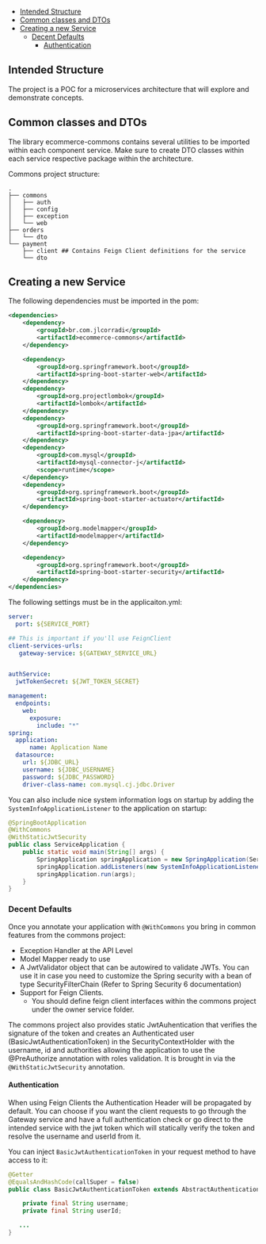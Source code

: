 <!-- TOC -->
  * [Intended Structure](#intended-structure)
  * [Common classes and DTOs](#common-classes-and-dtos)
  * [Creating a new Service](#creating-a-new-service)
    * [Decent Defaults](#decent-defaults)
      * [Authentication](#authentication)
<!-- TOC -->

## Intended Structure
The project is a POC for a microservices architecture that will explore and demonstrate concepts.

## Common classes and DTOs
The library ecommerce-commons contains several utilities to be imported within each component service. Make sure to 
create DTO classes within each service respective package within the architecture.

Commons project structure:
```
.
├── commons
│   ├── auth
│   ├── config
│   ├── exception
│   └── web
├── orders
│   └── dto
└── payment
    ├── client ## Contains Feign Client definitions for the service
    └── dto
```

## Creating a new Service
The following dependencies must be imported in the pom:
```xml
<dependencies>
    <dependency>
        <groupId>br.com.jlcorradi</groupId>
        <artifactId>ecommerce-commons</artifactId>
    </dependency>

    <dependency>
        <groupId>org.springframework.boot</groupId>
        <artifactId>spring-boot-starter-web</artifactId>
    </dependency>
    <dependency>
        <groupId>org.projectlombok</groupId>
        <artifactId>lombok</artifactId>
    </dependency>
    <dependency>
        <groupId>org.springframework.boot</groupId>
        <artifactId>spring-boot-starter-data-jpa</artifactId>
    </dependency>
    <dependency>
        <groupId>com.mysql</groupId>
        <artifactId>mysql-connector-j</artifactId>
        <scope>runtime</scope>
    </dependency>
    <dependency>
        <groupId>org.springframework.boot</groupId>
        <artifactId>spring-boot-starter-actuator</artifactId>
    </dependency>

    <dependency>
        <groupId>org.modelmapper</groupId>
        <artifactId>modelmapper</artifactId>
    </dependency>

    <dependency>
        <groupId>org.springframework.boot</groupId>
        <artifactId>spring-boot-starter-security</artifactId>
    </dependency>
</dependencies>
```

The following settings must be in the applicaiton.yml:
```yml
server:
  port: ${SERVICE_PORT}

## This is important if you'll use FeignClient
client-services-urls:
   gateway-service: ${GATEWAY_SERVICE_URL}


authService:
  jwtTokenSecret: ${JWT_TOKEN_SECRET}

management:
  endpoints:
    web:
      exposure:
        include: "*"
spring:
  application:
      name: Application Name
  datasource:
    url: ${JDBC_URL}
    username: ${JDBC_USERNAME}
    password: ${JDBC_PASSWORD}
    driver-class-name: com.mysql.cj.jdbc.Driver
```

You can also include nice system information logs on startup by adding the ```SystemInfoApplicationListener``` to 
the application on startup:
```java
@SpringBootApplication
@WithCommons
@WithStaticJwtSecurity
public class ServiceApplication {
    public static void main(String[] args) {
        SpringApplication springApplication = new SpringApplication(ServiceApplication.class);
        springApplication.addListeners(new SystemInfoApplicationListener());
        springApplication.run(args);
    }
}
```

### Decent Defaults
Once you annotate your application with ```@WithCommons``` you bring in common features from the commons project:
 - Exception Handler at the API Level
 - Model Mapper ready to use
 - A JwtValidator object that can be autowired to validate JWTs. You can use it in case you need to customize the 
   Spring security with a bean of type SecurityFilterChain (Refer to Spring Security 6 documentation)
 - Support for Feign Clients. 
   - You should define feign client interfaces within the commons project under the owner service folder.

The commons project also provides static JwtAuhentication that verifies the signature of the token and creates an 
Authenticated user (BasicJwtAuthenticationToken) in the SecurityContextHolder with the username, id and authorities 
allowing the application to use the @PreAuthorize annotation with roles validation. It is brought in 
via the ```@WithStaticJwtSecurity``` annotation.

#### Authentication
When using Feign Clients the Authentication Header will be propagated by default. You can choose if you want the client
requests to go through the Gateway service and have a full authentication check or go direct to the intended service 
with the jwt token which will statically verify the token and resolve the username and userId from it.

You can inject ```BasicJwtAuthenticationToken``` in your request method to have access to it:
```java
@Getter
@EqualsAndHashCode(callSuper = false)
public class BasicJwtAuthenticationToken extends AbstractAuthenticationToken {

    private final String username;
    private final String userId;

   ...
}
```
